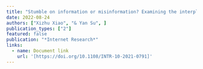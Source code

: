 ```yaml
---
title: "Stumble on information or misinformation? Examining the interplay of incidental news exposure, narcissism, and new media literacy in misinformation engagement"
date: 2022-08-24
authors: ["Xizhu Xiao", "& Yan Su", ]
publication_types: ["2"]
featured: false
publication: "*Internet Research*"
links:
  - name: Document link
    url: '[https://doi.org/10.1108/INTR-10-2021-0791]'
---
```


